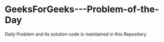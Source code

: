 # GeeksForGeeks---Problem-of-the-Day
Daily Problem and its solution code is maintained in this Repository
